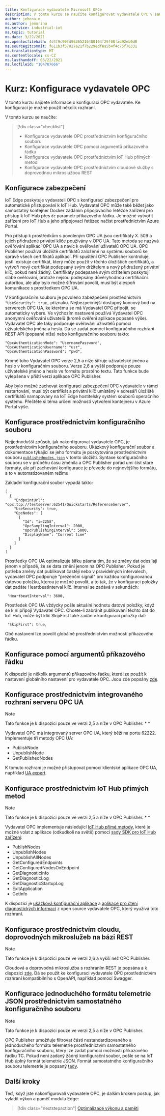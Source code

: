 ```yaml
---
title: Konfigurace vydavatele Microsoft OPCe
description: V tomto kurzu se naučíte konfigurovat vydavatele OPC v samostatném režimu.
author: jehona-m
ms.author: jemorina
ms.service: industrial-iot
ms.topic: tutorial
ms.date: 3/22/2021
ms.openlocfilehash: 4d4f9c90fd96365216480164f29f08fad92eb9d0
ms.sourcegitcommit: f611b3f57027a21f7b229edf8a5b4f4c75f76331
ms.translationtype: MT
ms.contentlocale: cs-CZ
ms.lasthandoff: 03/22/2021
ms.locfileid: "104787666"
---
```

# <a name="tutorial-configure-the-opc-publisher"></a>Kurz: Konfigurace vydavatele OPC

V tomto kurzu najdete informace o konfiguraci OPC vydavatele. Ke konfiguraci je možné použít několik rozhraní.

V tomto kurzu se naučíte:

> [!div class="checklist"]
> * Konfigurace vydavatele OPC prostřednictvím konfiguračního souboru
> * Konfigurace vydavatele OPC pomocí argumentů příkazového řádku
> * Konfigurace vydavatele OPC prostřednictvím IoT Hub přímých metod
> * Konfigurace vydavatele OPC prostřednictvím cloudové služby s doprovodnou mikroslužbou REST

## <a name="configuring-security"></a>Konfigurace zabezpečení

IoT Edge poskytuje vydavateli OPC s konfigurací zabezpečení pro automatické přistupování k IoT Hub. Vydavatel OPC může také běžet jako samostatný kontejner Docker zadáním připojovacího řetězce zařízení pro přístup k IoT Hub přes `dc` parametr příkazového řádku. Je možné vytvořit zařízení pro IoT Hub a jeho připojovací řetězec načíst prostřednictvím Azure Portal.

Pro přístup k prostředkům s povoleným OPC UA jsou certifikáty X. 509 a jejich přidružené privátní klíče používány v OPC UA. Tato metoda se nazývá ověřování aplikací OPC UA a navíc k ověřování uživatelů OPC UA. OPC Publisher používá úložiště certifikátů založené na systému souborů ke správě všech certifikátů aplikací. Při spuštění OPC Publisher kontroluje, jestli existuje certifikát, který může použít v těchto úložištích certifikátů, a vytvoří nový certifikát podepsaný svým držitelem a nový přidružený privátní klíč, pokud není žádný. Certifikáty podepsané svým držitelem poskytují slabé ověřování, protože nejsou podepsány důvěryhodnou certifikační autoritou, ale aby bylo možné šifrování povolit, musí být alespoň komunikace s prostředkem OPC UA.

V konfiguračním souboru je povoleno zabezpečení prostřednictvím `"UseSecurity": true,` příznaku. Nejbezpečnější dostupný koncový bod na serverech OPC UA, ke kterému se má Vydavatel OPC připojit, se automaticky vybere.
Ve výchozím nastavení používá Vydavatel OPC anonymní ověřování uživatelů (kromě ověření aplikace popsané výše). Vydavatel OPC ale taky podporuje ověřování uživatelů pomocí uživatelského jména a hesla. Dá se zadat pomocí konfiguračního rozhraní REST API (popsané níže) nebo konfiguračního souboru takto:
```
"OpcAuthenticationMode": "UsernamePassword",
"OpcAuthenticationUsername": "usr",
"OpcAuthenticationPassword": "pwd",
```
Kromě toho Vydavatel OPC verze 2,5 a níže šifruje uživatelské jméno a heslo v konfiguračním souboru. Verze 2,6 a vyšší podporuje pouze uživatelské jméno a heslo ve formátu prostého textu. Tato funkce bude vylepšena v příští verzi aplikace OPC Publisher.

Aby bylo možné zachovat konfiguraci zabezpečení OPC vydavatele v rámci restartování, musí být certifikát a privátní klíč umístěný v adresáři úložiště certifikátů namapovány na IoT Edge hostitelský systém souborů operačního systému. Přečtěte si téma určení možností vytvoření kontejneru v Azure Portal výše.

## <a name="configuration-via-configuration-file"></a>Konfigurace prostřednictvím konfiguračního souboru

Nejjednodušší způsob, jak nakonfigurovat vydavatele OPC, je prostřednictvím konfiguračního souboru. Ukázkový konfigurační soubor a dokumentace týkající se jeho formátu je poskytována prostřednictvím souboru [`publishednodes.json`](https://raw.githubusercontent.com/Azure/iot-edge-opc-publisher/master/opcpublisher/publishednodes.json) v tomto úložišti.
Syntaxe konfiguračního souboru se v průběhu času změnila a OPC Publisher pořád umí číst staré formáty, ale při zachování konfigurace je převede do nejnovějšího formátu, a to v automatizovaném režimu.

Základní konfigurační soubor vypadá takto:
```
[
  {
    "EndpointUrl": "opc.tcp://testserver:62541/Quickstarts/ReferenceServer",
    "UseSecurity": true,
    "OpcNodes": [
      {
        "Id": "i=2258",
        "OpcSamplingInterval": 2000,
        "OpcPublishingInterval": 5000,
        "DisplayName": "Current time"
      }
    ]
  }
]
```

Prostředky OPC UA optimalizuje šířku pásma tím, že se změny dat odesílají jenom v případě, že se data změní jenom na OPC Publisher. Pokud je potřeba změny dat publikovat častěji nebo v pravidelných intervalech, vydavatel OPC podporuje "prezenční signál" pro každou konfigurovanou datovou položku, kterou je možné povolit, a to tak, že v konfiguraci položky dat zadáte HeartbeatInterval klíč. Interval se zadává v sekundách:
```
 "HeartbeatInterval": 3600,
```

Prostředek OPC UA vždycky pošle aktuální hodnotu datové položky, když se k ní připojí Vydavatel OPC. Chcete-li zabránit publikování těchto dat do IoT Hub, může být klíč SkipFirst také zadán v konfiguraci položky dat:
```
 "SkipFirst": true,
```

Obě nastavení lze povolit globálně prostřednictvím možností příkazového řádku.

## <a name="configuration-via-command-line-arguments"></a>Konfigurace pomocí argumentů příkazového řádku

K dispozici je několik argumentů příkazového řádku, které lze použít k nastavení globálního nastavení pro vydavatele OPC. Jsou zde popsány [zde](reference-command-line-arguments.md).


## <a name="configuration-via-the-built-in-opc-ua-server-interface"></a>Konfigurace prostřednictvím integrovaného rozhraní serveru OPC UA

>[!NOTE] 
> Tato funkce je k dispozici pouze ve verzi 2,5 a níže v OPC Publisher. * *

Vydavatel OPC má integrovaný server OPC UA, který běží na portu 62222. Implementuje tři metody OPC UA:

  - PublishNode
  - UnpublishNode
  - GetPublishedNodes

K tomuto rozhraní je možné přistupovat pomocí klientské aplikace OPC UA, například [UA expert](https://www.unified-automation.com/products/development-tools/uaexpert.html).

## <a name="configuration-via-iot-hub-direct-methods"></a>Konfigurace prostřednictvím IoT Hub přímých metod

>[!NOTE] 
> Tato funkce je k dispozici pouze ve verzi 2,5 a níže v OPC Publisher. * *

Vydavatel OPC implementuje následující [IoT Hub přímé metody](https://docs.microsoft.com/azure/iot-hub/iot-hub-devguide-direct-methods), které je možné volat z aplikace (odkudkoli na světě) pomocí [sady SDK pro IoT Hub zařízení](https://docs.microsoft.com/azure/iot-hub/iot-hub-devguide-sdks):

  - PublishNodes
  - UnpublishNodes
  - UnpublishAllNodes
  - GetConfiguredEndpoints
  - GetConfiguredNodesOnEndpoint
  - GetDiagnosticInfo
  - GetDiagnosticLog
  - GetDiagnosticStartupLog
  - ExitApplication
  - GetInfo

K dispozici je [ukázková konfigurační aplikace](https://github.com/Azure-Samples/iot-edge-opc-publisher-nodeconfiguration) a [aplikace pro čtení diagnostických informací](https://github.com/Azure-Samples/iot-edge-opc-publisher-diagnostics) z open source vydavatele OPC, který využívá toto rozhraní.

## <a name="configuration-via-cloud-based-companion-rest-microservice"></a>Konfigurace prostřednictvím cloudu, doprovodných mikroslužeb na bázi REST

>[!NOTE] 
> Tato funkce je k dispozici pouze ve verzi 2,6 a vyšší než OPC Publisher.

Cloudová a doprovodná mikroslužba s rozhraním REST je popsána a k dispozici [zde](https://github.com/Azure/Industrial-IoT/blob/master/docs/services/publisher.md). Dá se použít ke konfiguraci vydavatele OPC prostřednictvím rozhraní kompatibilního s OpenAPI, například pomocí Swagger.

## <a name="configuration-of-the-simple-json-telemetry-format-via-separate-configuration-file"></a>Konfigurace jednoduchého formátu telemetrie JSON prostřednictvím samostatného konfiguračního souboru

>[!NOTE] 
> Tato funkce je k dispozici pouze ve verzi 2,5 a níže v OPC Publisher.

OPC Publisher umožňuje filtrovat části nestandardizovaného a jednoduchého formátu telemetrie prostřednictvím samostatného konfiguračního souboru, který lze zadat pomocí možnosti příkazového řádku TC. Pokud není zadaný žádný konfigurační soubor, pošle se na IoT Hub úplný formát telemetrie JSON. Formát samostatného konfiguračního souboru telemetrie je popsaný [tady](reference-opc-publisher-telemetry-format.md#opc-publisher-telemetry-configuration-file-format).

## <a name="next-steps"></a>Další kroky
Teď, když jste nakonfigurovali vydavatele OPC, je dalším krokem postup, jak vyladit výkon a paměť modulu Edge:

> [!div class="nextstepaction"]
> [Optimalizace výkonu a paměti](tutorial-publisher-performance-memory-tuning-opc-publisher.md)